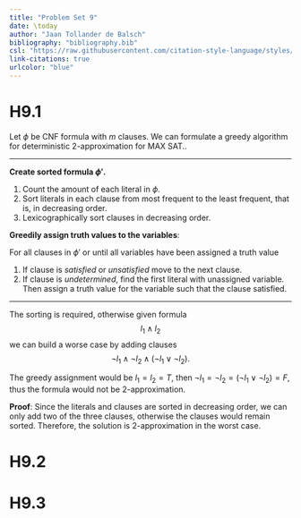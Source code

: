```yaml
---
title: "Problem Set 9"
date: \today
author: "Jaan Tollander de Balsch"
bibliography: "bibliography.bib"
csl: "https://raw.githubusercontent.com/citation-style-language/styles/master/harvard-anglia-ruskin-university.csl"
link-citations: true
urlcolor: "blue"
---
```

# H9.1
Let $ϕ$ be CNF formula with $m$ clauses. We can formulate a greedy algorithm for deterministic $2$-approximation for MAX SAT..

---

**Create sorted formula $ϕ'.$**

1) Count the amount of each literal in $ϕ.$
2) Sort literals in each clause from most frequent to the least frequent, that is, in decreasing order.
3) Lexicographically sort clauses in decreasing order.

**Greedily assign truth values to the variables**:

For all clauses in $ϕ'$ or until all variables have been assigned a truth value

1) If clause is *satisfied* or *unsatisfied* move to the next clause.
2) If clause is *undetermined*, find the first literal with unassigned variable. Then assign a truth value for the variable such that the clause satisfied.

---

The sorting is required, otherwise given formula 
$$l_1 ∧ l_2$$
we can build a worse case by adding clauses 
$$¬l_1 ∧ ¬l_2 ∧ (¬l_1∨¬l_2).$$

The greedy assignment would be $l_1=l_2=T$, then $¬l_1=¬l_2=(¬l_1∨¬l_2)=F$, thus the formula would not be $2$-approximation.

**Proof**: Since the literals and clauses are sorted in decreasing order, we can only add two of the three clauses, otherwise the clauses would remain sorted. Therefore, the solution is $2$-approximation in the worst case.

# H9.2

# H9.3

<!-- # References -->